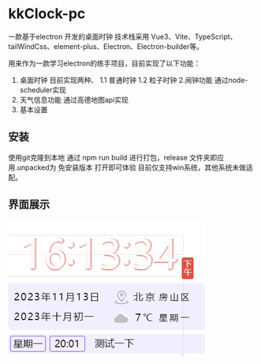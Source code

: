 # kkClock-pc
一款基于electron 开发的桌面时钟
技术栈采用 Vue3、Vite、TypeScript、tailWindCss、element-plus、Electron、Electron-builder等。

用来作为一款学习electron的练手项目，目前实现了以下功能：
1. 桌面时钟
目前实现两种、
1.1 普通时钟
1.2 粒子时钟
2.闹钟功能
通过node-scheduler实现
3. 天气信息功能
通过高德地图api实现
4. 基本设置

## 安装
使用git克隆到本地
通过 npm run build 进行打包，release 文件夹即应用.unpacked为 免安装版本 打开即可体验
目前仅支持win系统，其他系统未做适配。

## 界面展示
![输入图片说明](.vscode/image.png)